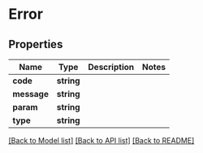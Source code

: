 # Error

## Properties
Name | Type | Description | Notes
------------ | ------------- | ------------- | -------------
**code** | **string** |  | 
**message** | **string** |  | 
**param** | **string** |  | 
**type** | **string** |  | 

[[Back to Model list]](../README.md#documentation-for-models) [[Back to API list]](../README.md#documentation-for-api-endpoints) [[Back to README]](../README.md)


